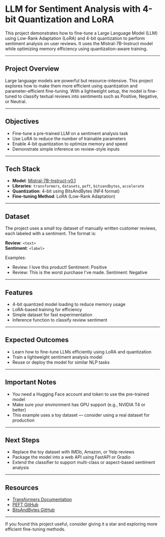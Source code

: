 # LLM for Sentiment Analysis with 4-bit Quantization and LoRA

This project demonstrates how to fine-tune a Large Language Model (LLM) using Low-Rank Adaptation (LoRA) and 4-bit quantization to perform sentiment analysis on user reviews. It uses the Mistral-7B-Instruct model while optimizing memory efficiency using quantization-aware training.

---

## Project Overview

Large language models are powerful but resource-intensive. This project explores how to make them more efficient using quantization and parameter-efficient fine-tuning. With a lightweight setup, the model is fine-tuned to classify textual reviews into sentiments such as Positive, Negative, or Neutral.

---

## Objectives

- Fine-tune a pre-trained LLM on a sentiment analysis task  
- Use LoRA to reduce the number of trainable parameters  
- Enable 4-bit quantization to optimize memory and speed  
- Demonstrate simple inference on review-style inputs  

---

## Tech Stack

- **Model**: [Mistral-7B-Instruct-v0.1](https://huggingface.co/mistralai/Mistral-7B-Instruct-v0.1)  
- **Libraries**: `transformers`, `datasets`, `peft`, `bitsandbytes`, `accelerate`  
- **Quantization**: 4-bit using BitsAndBytes (NF4 format)  
- **Fine-tuning Method**: LoRA (Low-Rank Adaptation)  

---

## Dataset

The project uses a small toy dataset of manually written customer reviews, each labeled with a sentiment. The format is:

**Review**: `<text>`  
**Sentiment**: `<label>`

Examples:

- Review: I love this product! Sentiment: Positive  
- Review: This is the worst purchase I've made. Sentiment: Negative

---

## Features

- 4-bit quantized model loading to reduce memory usage  
- LoRA-based training for efficiency  
- Simple dataset for fast experimentation  
- Inference function to classify review sentiment  

---

## Expected Outcomes

- Learn how to fine-tune LLMs efficiently using LoRA and quantization  
- Train a lightweight sentiment analysis model  
- Reuse or deploy the model for similar NLP tasks  

---

## Important Notes

- You need a Hugging Face account and token to use the pre-trained model  
- Make sure your environment has GPU support (e.g., NVIDIA T4 or better)  
- This example uses a toy dataset — consider using a real dataset for production  

---

## Next Steps

- Replace the toy dataset with IMDb, Amazon, or Yelp reviews  
- Package the model into a web API using FastAPI or Gradio  
- Extend the classifier to support multi-class or aspect-based sentiment analysis  

---

## Resources

- [Transformers Documentation](https://huggingface.co/docs/transformers/index)  
- [PEFT GitHub](https://github.com/huggingface/peft)  
- [BitsAndBytes GitHub](https://github.com/TimDettmers/bitsandbytes)  

---

If you found this project useful, consider giving it a star and exploring more efficient fine-tuning methods.
